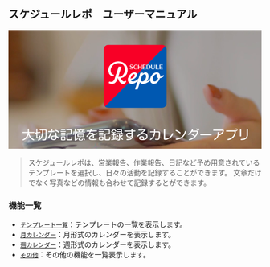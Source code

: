 ## スケジュールレポ　ユーザーマニュアル

<img src="imgs/top.png" width="640px">

>スケジュールレポは、営業報告、作業報告、日記など予め用意されているテンプレートを選択し、日々の活動を記録することができます。
>文章だけでなく写真などの情報も合わせて記録するとができます。

### 機能一覧

- [`テンプレート一覧`](./templates.md)：テンプレートの一覧を表示します。
- [`月カレンダー`](./monthly_calendar.md)：月形式のカレンダーを表示します。
- [`週カレンダー`](./weekly_calendar.md)：週形式のカレンダーを表示します。
- [`その他`](./other.md)：その他の機能を一覧表示します。

